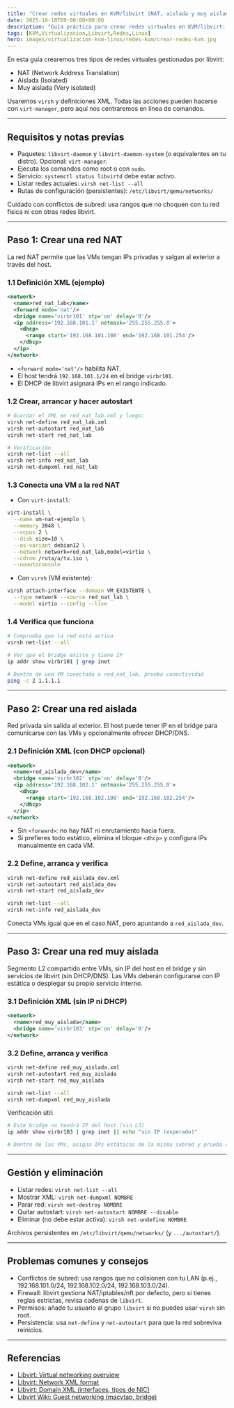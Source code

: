 ```yaml
---
title: "Crear redes virtuales en KVM/libvirt (NAT, aislada y muy aislada)"
date: 2025-10-18T09:00:00+00:00
description: "Guía práctica para crear redes virtuales en KVM/libvirt: NAT, redes aisladas y redes muy aisladas. Incluye comandos con virsh, ejemplos XML y verificación."
tags: [KVM,Virtualizacion,Libvirt,Redes,Linux]
hero: images/virtualizacion-kvm-linux/redes-kvm/crear-redes-kvm.jpg
---
```


En esta guía crearemos tres tipos de redes virtuales gestionadas por libvirt:

- NAT (Network Address Translation)
- Aislada (Isolated)
- Muy aislada (Very isolated)

Usaremos `virsh` y definiciones XML. Todas las acciones pueden hacerse con `virt-manager`, pero aquí nos centraremos en línea de comandos.

---

## Requisitos y notas previas

- Paquetes: `libvirt-daemon` y `libvirt-daemon-system` (o equivalentes en tu distro). Opcional: `virt-manager`.
- Ejecuta los comandos como root o con `sudo`.
- Servicio: `systemctl status libvirtd` debe estar activo.
- Listar redes actuales: `virsh net-list --all`
- Rutas de configuración (persistentes): `/etc/libvirt/qemu/networks/`

Cuidado con conflictos de subred: usa rangos que no choquen con tu red física ni con otras redes libvirt.

---

## Paso 1: Crear una red NAT

La red NAT permite que las VMs tengan IPs privadas y salgan al exterior a través del host.

### 1.1 Definición XML (ejemplo)

```xml
<network>
  <name>red_nat_lab</name>
  <forward mode='nat'/>
  <bridge name='virbr101' stp='on' delay='0'/>
  <ip address='192.168.101.1' netmask='255.255.255.0'>
    <dhcp>
      <range start='192.168.101.100' end='192.168.101.254'/>
    </dhcp>
  </ip>
</network>
```

- `<forward mode='nat'/>` habilita NAT.
- El host tendrá `192.168.101.1/24` en el bridge `virbr101`.
- El DHCP de libvirt asignará IPs en el rango indicado.

### 1.2 Crear, arrancar y hacer autostart

```bash
# Guardar el XML en red_nat_lab.xml y luego:
virsh net-define red_nat_lab.xml
virsh net-autostart red_nat_lab
virsh net-start red_nat_lab

# Verificación
virsh net-list --all
virsh net-info red_nat_lab
virsh net-dumpxml red_nat_lab
```

### 1.3 Conecta una VM a la red NAT

- Con `virt-install`:

```bash
virt-install \
  --name vm-nat-ejemplo \
  --memory 2048 \
  --vcpus 2 \
  --disk size=10 \
  --os-variant debian12 \
  --network network=red_nat_lab,model=virtio \
  --cdrom /ruta/a/tu.iso \
  --noautoconsole
```

- Con `virsh` (VM existente):

```bash
virsh attach-interface --domain VM_EXISTENTE \
  --type network --source red_nat_lab \
  --model virtio --config --live
```

### 1.4 Verifica que funciona

```bash
# Comprueba que la red está activa
virsh net-list --all

# Ver que el bridge existe y tiene IP
ip addr show virbr101 | grep inet

# Dentro de una VM conectada a red_nat_lab, prueba conectividad
ping -c 2 1.1.1.1
```

---

## Paso 2: Crear una red aislada

Red privada sin salida al exterior. El host puede tener IP en el bridge para comunicarse con las VMs y opcionalmente ofrecer DHCP/DNS.

### 2.1 Definición XML (con DHCP opcional)

```xml
<network>
  <name>red_aislada_dev</name>
  <bridge name='virbr102' stp='on' delay='0'/>
  <ip address='192.168.102.1' netmask='255.255.255.0'>
    <dhcp>
      <range start='192.168.102.100' end='192.168.102.254'/>
    </dhcp>
  </ip>
</network>
```

- Sin `<forward>`: no hay NAT ni enrutamiento hacia fuera.
- Si prefieres todo estático, elimina el bloque `<dhcp>` y configura IPs manualmente en cada VM.

### 2.2 Define, arranca y verifica

```bash
virsh net-define red_aislada_dev.xml
virsh net-autostart red_aislada_dev
virsh net-start red_aislada_dev

virsh net-list --all
virsh net-info red_aislada_dev
```

Conecta VMs igual que en el caso NAT, pero apuntando a `red_aislada_dev`.

---

## Paso 3: Crear una red muy aislada

Segmento L2 compartido entre VMs, sin IP del host en el bridge y sin servicios de libvirt (sin DHCP/DNS). Las VMs deberán configurarse con IP estática o desplegar su propio servicio interno.

### 3.1 Definición XML (sin IP ni DHCP)

```xml
<network>
  <name>red_muy_aislada</name>
  <bridge name='virbr103' stp='on' delay='0'/>
</network>
```

### 3.2 Define, arranca y verifica

```bash
virsh net-define red_muy_aislada.xml
virsh net-autostart red_muy_aislada
virsh net-start red_muy_aislada

virsh net-list --all
virsh net-dumpxml red_muy_aislada
```

Verificación útil:

```bash
# Este bridge no tendrá IP del host (sin L3)
ip addr show virbr103 | grep inet || echo "sin IP (esperado)"

# Dentro de las VMs, asigna IPs estáticas de la misma subred y prueba conectividad entre ellas
```

---

## Gestión y eliminación

- Listar redes: `virsh net-list --all`
- Mostrar XML: `virsh net-dumpxml NOMBRE`
- Parar red: `virsh net-destroy NOMBRE`
- Quitar autostart: `virsh net-autostart NOMBRE --disable`
- Eliminar (no debe estar activa): `virsh net-undefine NOMBRE`

Archivos persistentes en `/etc/libvirt/qemu/networks/` (y `.../autostart/`).

---

## Problemas comunes y consejos

- Conflictos de subred: usa rangos que no colisionen con tu LAN (p.ej., 192.168.101.0/24, 192.168.102.0/24, 192.168.103.0/24).
- Firewall: libvirt gestiona NAT/iptables/nft por defecto, pero si tienes reglas estrictas, revisa cadenas de `libvirt`.
- Permisos: añade tu usuario al grupo `libvirt` si no puedes usar `virsh` sin root.
- Persistencia: usa `net-define` y `net-autostart` para que la red sobreviva reinicios.

---

## Referencias

- [Libvirt: Virtual networking overview](https://libvirt.org/network.html)
- [Libvirt: Network XML format](https://libvirt.org/formatnetwork.html)
- [Libvirt: Domain XML (interfaces, tipos de NIC)](https://libvirt.org/formatdomain.html)
- [Libvirt Wiki: Guest networking (macvtap, bridge)](https://wiki.libvirt.org/page/Guest_Networking)
